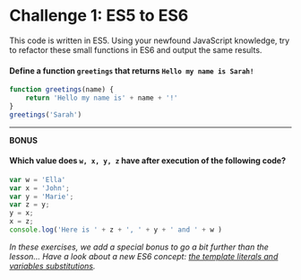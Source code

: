 # Challenge 1: ES5 to ES6

This code is written in ES5. 
Using your newfound JavaScript knowledge, try to refactor these small functions in ES6 and output the same results.

#### Define a function `greetings` that returns `Hello my name is Sarah!`
```js
function greetings(name) {
    return 'Hello my name is' + name + '!'
}
greetings('Sarah')
```
---
**BONUS**
#### Which value does `w, x, y, z` have after execution of the following code?
```js
var w = 'Ella'
var x = 'John';
var y = 'Marie';
var z = y;
y = x;
x = z;
console.log('Here is ' + z + ', ' + y + ' and ' + w )
```

_In these exercises, we add a special bonus to go a bit further than the lesson... Have a look about a new ES6 concept: [the template literals and variables substitutions](https://www.w3schools.com/js/js_string_templates.asp)._
